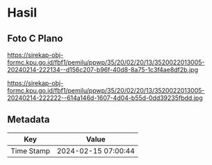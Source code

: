 # Hasil

## Foto C Plano

https://sirekap-obj-formc.kpu.go.id/fbf1/pemilu/ppwp/35/20/02/20/13/3520022013005-20240214-222134--d156c207-b96f-40d8-8a75-1c3f4ae8df2b.jpg

https://sirekap-obj-formc.kpu.go.id/fbf1/pemilu/ppwp/35/20/02/20/13/3520022013005-20240214-222222--614a146d-1607-4d04-b55d-0dd39235fbdd.jpg


## Metadata

| Key        | Value               |
| ---------- | ------------------- |
| Time Stamp | 2024-02-15 07:00:44 |



